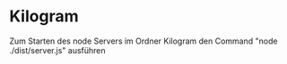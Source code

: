 # Kilogram
Zum Starten des node Servers im Ordner Kilogram den Command "node ./dist/server.js" ausführen